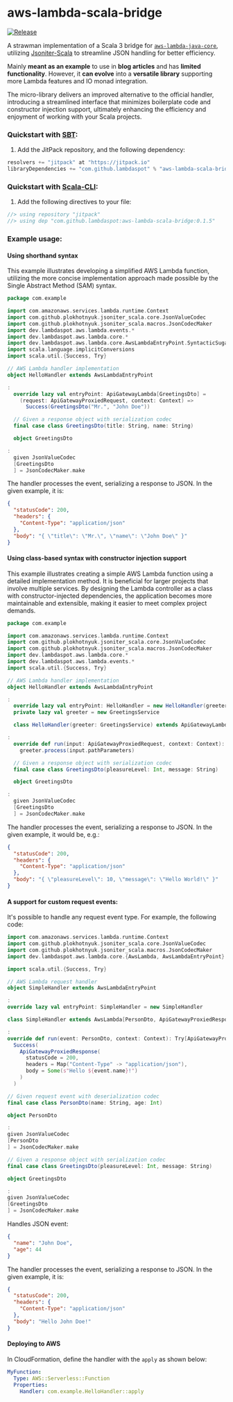 # aws-lambda-scala-bridge

[![Release](https://jitpack.io/v/lambdaspot/aws-lambda-scala-bridge.svg)](https://jitpack.io/#lambdaspot/aws-lambda-scala-bridge)

A strawman implementation of a Scala 3 bridge
for [`aws-lambda-java-core`](https://github.com/aws/aws-lambda-java-libs/tree/main/aws-lambda-java-core),
utilizing [Jsoniter-Scala](https://blog.lambdaspot.dev/the-fastest-and-safest-json-parser-and-serializer-for-scala) to
streamline JSON handling for better efficiency.

Mainly **meant as an example** to use in **blog articles** and has **limited functionality**. However, it **can evolve**
into a
**versatile library** supporting more Lambda features and IO monad integration.

The micro-library delivers an improved alternative to the official handler, introducing a streamlined interface that
minimizes
boilerplate code and constructor injection support, ultimately enhancing the efficiency and enjoyment of working with
your Scala projects.

### Quickstart with [SBT](https://www.scala-sbt.org/):

1. Add the JitPack repository, and the following dependency:

```scala
resolvers += "jitpack" at "https://jitpack.io"
libraryDependencies += "com.github.lambdaspot" % "aws-lambda-scala-bridge" % "0.1.5"
```

### Quickstart with [Scala-CLI](https://scala-cli.virtuslab.org/):

1. Add the following directives to your file:

```scala
//> using repository "jitpack"
//> using dep "com.github.lambdaspot:aws-lambda-scala-bridge:0.1.5"
```

### Example usage:

#### Using shorthand syntax

This example illustrates developing a simplified AWS Lambda function, utilizing the more concise implementation approach
made possible by the Single Abstract Method (SAM) syntax.

```scala
package com.example

import com.amazonaws.services.lambda.runtime.Context
import com.github.plokhotnyuk.jsoniter_scala.core.JsonValueCodec
import com.github.plokhotnyuk.jsoniter_scala.macros.JsonCodecMaker
import dev.lambdaspot.aws.lambda.events.*
import dev.lambdaspot.aws.lambda.core.*
import dev.lambdaspot.aws.lambda.core.AwsLambdaEntryPoint.SyntacticSugar
import scala.language.implicitConversions
import scala.util.{Success, Try}

// AWS Lambda handler implementation
object HelloHandler extends AwsLambdaEntryPoint

:
  override lazy val entryPoint: ApiGatewayLambda[GreetingsDto] =
    (request: ApiGatewayProxiedRequest, context: Context) =>
      Success(GreetingsDto("Mr.", "John Doe"))

  // Given a response object with serialization codec
  final case class GreetingsDto(title: String, name: String)

  object GreetingsDto

:
  given JsonValueCodec
  [GreetingsDto
  ] = JsonCodecMaker.make
```

The handler processes the event, serializing a response to JSON. In the given example, it is:

```json
{
  "statusCode": 200,
  "headers": {
    "Content-Type": "application/json"
  },
  "body": "{ \"title\": \"Mr.\", \"name\": \"John Doe\" }"
}
```

#### Using class-based syntax with constructor injection support

This example illustrates creating a simple AWS Lambda function using a detailed implementation method. It is beneficial
for larger projects that involve multiple services. By designing the Lambda controller as a class with
constructor-injected dependencies, the application becomes more maintainable and extensible, making it easier to meet
complex project demands.

```scala
package com.example

import com.amazonaws.services.lambda.runtime.Context
import com.github.plokhotnyuk.jsoniter_scala.core.JsonValueCodec
import com.github.plokhotnyuk.jsoniter_scala.macros.JsonCodecMaker
import dev.lambdaspot.aws.lambda.core.*
import dev.lambdaspot.aws.lambda.events.*
import scala.util.{Success, Try}

// AWS Lambda handler implementation
object HelloHandler extends AwsLambdaEntryPoint

:
  override lazy val entryPoint: HelloHandler = new HelloHandler(greeter)
  private lazy val greeter = new GreetingsService

  class HelloHandler(greeter: GreetingsService) extends ApiGatewayLambda[GreetingsDto]

:
  override def run(input: ApiGatewayProxiedRequest, context: Context): Try[GreetingsDto] =
    greeter.process(input.pathParameters)

  // Given a response object with serialization codec
  final case class GreetingsDto(pleasureLevel: Int, message: String)

  object GreetingsDto

:
  given JsonValueCodec
  [GreetingsDto
  ] = JsonCodecMaker.make
```

The handler processes the event, serializing a response to JSON. In the given example, it would be, e.g.:

```json
{
  "statusCode": 200,
  "headers": {
    "Content-Type": "application/json"
  },
  "body": "{ \"pleasureLevel\": 10, \"message\": \"Hello World!\" }"
}
```

#### A support for custom request events:

It's possible to handle any request event type. For example, the following code:

```scala
import com.amazonaws.services.lambda.runtime.Context
import com.github.plokhotnyuk.jsoniter_scala.core.JsonValueCodec
import com.github.plokhotnyuk.jsoniter_scala.macros.JsonCodecMaker
import dev.lambdaspot.aws.lambda.core.{AwsLambda, AwsLambdaEntryPoint}

import scala.util.{Success, Try}

// AWS Lambda request handler
object SimpleHandler extends AwsLambdaEntryPoint

:
override lazy val entryPoint: SimpleHandler = new SimpleHandler

class SimpleHandler extends AwsLambda[PersonDto, ApiGatewayProxiedResponse]

:
override def run(event: PersonDto, context: Context): Try[ApiGatewayProxiedResponse] =
  Success(
    ApiGatewayProxiedResponse(
      statusCode = 200,
      headers = Map("Content-Type" -> "application/json"),
      body = Some(s"Hello ${event.name}!")
    )
  )

// Given request event with deserialization codec
final case class PersonDto(name: String, age: Int)

object PersonDto

:
given JsonValueCodec
[PersonDto
] = JsonCodecMaker.make

// Given a response object with serialization codec
final case class GreetingsDto(pleasureLevel: Int, message: String)

object GreetingsDto

:
given JsonValueCodec
[GreetingsDto
] = JsonCodecMaker.make
```

Handles JSON event:

```json
{
  "name": "John Doe",
  "age": 44
}
```

The handler processes the event, serializing a response to JSON. In the given example, it is:

```json
{
  "statusCode": 200,
  "headers": {
    "Content-Type": "application/json"
  },
  "body": "Hello John Doe!"
}
```

#### Deploying to AWS

In CloudFormation, define the handler with the `apply` as shown below:

```yaml
MyFunction:
  Type: AWS::Serverless::Function
  Properties:
    Handler: com.example.HelloHandler::apply
```
